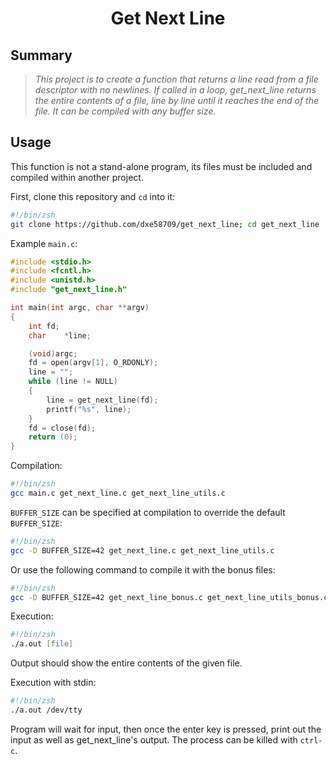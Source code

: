 <h1 align = "center">
Get Next Line
</h1>

## Summary
> <i>This project is to create a function that returns a line read from a file descriptor with no newlines. If called in a loop, get_next_line returns the entire contents of a file, line by line until it reaches the end of the file. It can be compiled with any buffer size.</i>

## Usage
This function is not a stand-alone program, its files must be included and compiled within another project.

First, clone this repository and `cd` into it:

```zsh
#!/bin/zsh
git clone https://github.com/dxe58709/get_next_line; cd get_next_line
```

Example ``main.c``:
```c
#include <stdio.h>
#include <fcntl.h>
#include <unistd.h>
#include "get_next_line.h"

int	main(int argc, char **argv)
{
	int	fd;
	char	*line;

	(void)argc;
	fd = open(argv[1], O_RDONLY);
	line = "";
	while (line != NULL)
	{
		line = get_next_line(fd);
		printf("%s", line);
	}
	fd = close(fd);
	return (0);
}
```

Compilation:
```zsh
#!/bin/zsh
gcc main.c get_next_line.c get_next_line_utils.c
```

``BUFFER_SIZE`` can be specified at compilation to override the default ``BUFFER_SIZE``:

```zsh
#!/bin/zsh
gcc -D BUFFER_SIZE=42 get_next_line.c get_next_line_utils.c
```

Or use the following command to compile it with the bonus files:

```zsh
#!/bin/zsh
gcc -D BUFFER_SIZE=42 get_next_line_bonus.c get_next_line_utils_bonus.c
```

Execution:
```zsh
#!/bin/zsh
./a.out [file]
```
Output should show the entire contents of the given file.

Execution with stdin:
```zsh
#!/bin/zsh
./a.out /dev/tty
```
Program will wait for input, then once the enter key is pressed, print out the input as well as get_next_line's output. The process can be killed with ``ctrl-c``.
